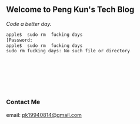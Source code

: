 ## **Welcome to Peng Kun's Tech Blog**


_Code a better day._





```markdown
apple$  sudo rm  fucking days
[Password:  
apple$  sudo rm  fucking days
sudo rm fucking days: No such file or directory









```





### **Contact Me**

email: pk19940814@gmail.com
